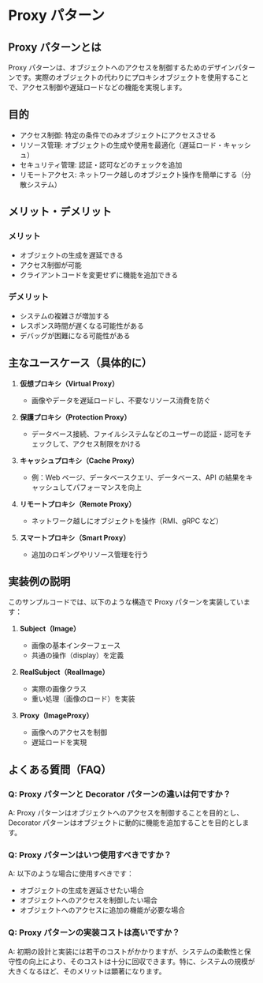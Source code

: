 # Proxy パターン

## Proxy パターンとは

Proxy パターンは、オブジェクトへのアクセスを制御するためのデザインパターンです。実際のオブジェクトの代わりにプロキシオブジェクトを使用することで、アクセス制御や遅延ロードなどの機能を実現します。

## 目的

- アクセス制御: 特定の条件でのみオブジェクトにアクセスさせる
- リソース管理: オブジェクトの生成や使用を最適化（遅延ロード・キャッシュ）
- セキュリティ管理: 認証・認可などのチェックを追加
- リモートアクセス: ネットワーク越しのオブジェクト操作を簡単にする（分散システム）

## メリット・デメリット

### メリット

- オブジェクトの生成を遅延できる
- アクセス制御が可能
- クライアントコードを変更せずに機能を追加できる

### デメリット

- システムの複雑さが増加する
- レスポンス時間が遅くなる可能性がある
- デバッグが困難になる可能性がある

## 主なユースケース（具体的に）

1. **仮想プロキシ（Virtual Proxy）**

   - 画像やデータを遅延ロードし、不要なリソース消費を防ぐ

2. **保護プロキシ（Protection Proxy）**

   - データベース接続、ファイルシステムなどのユーザーの認証・認可をチェックして、アクセス制限をかける

3. **キャッシュプロキシ（Cache Proxy）**

   - 例：Web ページ、データベースクエリ、データベース、API の結果をキャッシュしてパフォーマンスを向上

4. **リモートプロキシ（Remote Proxy）**

   - ネットワーク越しにオブジェクトを操作（RMI、gRPC など）

5. **スマートプロキシ（Smart Proxy）**

   - 追加のロギングやリソース管理を行う

## 実装例の説明

このサンプルコードでは、以下のような構造で Proxy パターンを実装しています：

1. **Subject（Image）**

   - 画像の基本インターフェース
   - 共通の操作（display）を定義

2. **RealSubject（RealImage）**

   - 実際の画像クラス
   - 重い処理（画像のロード）を実装

3. **Proxy（ImageProxy）**
   - 画像へのアクセスを制御
   - 遅延ロードを実現

## よくある質問（FAQ）

### Q: Proxy パターンと Decorator パターンの違いは何ですか？

A: Proxy パターンはオブジェクトへのアクセスを制御することを目的とし、Decorator パターンはオブジェクトに動的に機能を追加することを目的とします。

### Q: Proxy パターンはいつ使用すべきですか？

A: 以下のような場合に使用すべきです：

- オブジェクトの生成を遅延させたい場合
- オブジェクトへのアクセスを制御したい場合
- オブジェクトへのアクセスに追加の機能が必要な場合

### Q: Proxy パターンの実装コストは高いですか？

A: 初期の設計と実装には若干のコストがかかりますが、システムの柔軟性と保守性の向上により、そのコストは十分に回収できます。特に、システムの規模が大きくなるほど、そのメリットは顕著になります。
